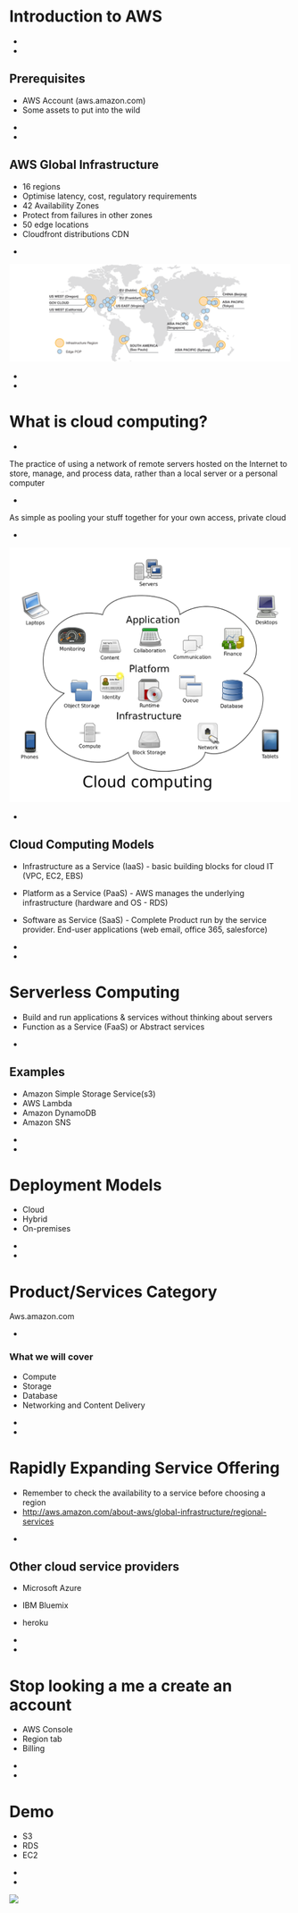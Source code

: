 # Introduction to AWS

-
-
## Prerequisites

* AWS Account (aws.amazon.com)
* Some assets to put into the wild

-
-
## AWS Global Infrastructure

* 16 regions
 * Optimise latency, cost, regulatory requirements
* 42 Availability Zones
 * Protect from failures in other zones
* 50 edge locations
 * Cloudfront distributions CDN

-

![](./img/aws-availability.png "aws region zones")

-
-
# What is cloud computing?

-
The practice of using a network of remote servers hosted on the Internet to store, manage, and process data, rather than a local server or a personal computer

-
As simple as pooling your stuff together for your own access, private cloud

-
![](./img/Cloud_computing.png "cloud computing")

-
## Cloud Computing Models

* Infrastructure as a Service (IaaS) - basic building blocks for cloud IT (VPC, EC2, EBS)

* Platform as a Service (PaaS) - AWS manages the underlying infrastructure (hardware and OS - RDS)

* Software as Service (SaaS) - Complete Product run by the service provider. End-user applications (web email, office 365, salesforce)

-
-
# Serverless Computing

* Build and run applications & services without thinking about servers
* Function as a Service (FaaS) or Abstract services

-
## Examples

* Amazon Simple Storage Service(s3)
* AWS Lambda
* Amazon DynamoDB
* Amazon SNS

-
-
# Deployment Models

* Cloud
* Hybrid
* On-premises

-
-
# Product/Services Category

Aws.amazon.com

-
### What we will cover

* Compute
* Storage
* Database
* Networking and Content Delivery

-
-
# Rapidly Expanding Service Offering

* Remember to check the availability to a service before choosing a region
* http://aws.amazon.com/about-aws/global-infrastructure/regional-services

-
## Other cloud service providers

* Microsoft Azure

* IBM Bluemix

* heroku

-
-
# Stop looking a me a create an account

* AWS Console
* Region tab
* Billing

-
-
# Demo

* S3
* RDS
* EC2

-
-

![](https://img.buzzfeed.com/buzzfeed-static/static/2015-02/18/10/enhanced/webdr09/enhanced-buzz-32241-1424274656-13.jpg?downsize=715:*&output-format=auto&output-quality=auto)
